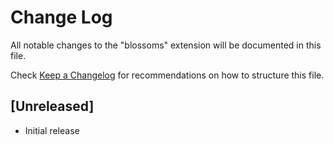 # Change Log

All notable changes to the "blossoms" extension will be documented in this file.

Check [Keep a Changelog](http://keepachangelog.com/) for recommendations on how to structure this file.

## [Unreleased]

- Initial release

